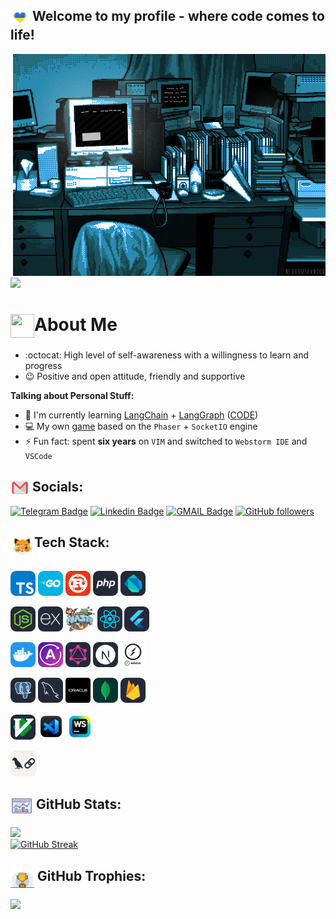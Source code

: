 ## <img align="top" src="https://github.com/Dsazz/Dsazz/blob/main/heart_2.gif?raw=true" width="30px" height="30px"> Welcome to my profile - where code comes to life!

<div style="overflow: hidden; float:right;">
  <img alt="GIF" src="https://github.com/Dsazz/Dsazz/blob/main/original.gif?raw=true"/>
</div>

![](https://quotes-github-readme.vercel.app/api?type=horizontal&theme=radical)

# <img align="top" src="https://media.giphy.com/media/IP7sarl7C5lSFCw9rG/giphy.gif" width="38px" height="38px">About Me

- :octocat: High level of self-awareness with a willingness to learn and progress
- 😉 Positive and open attitude, friendly and supportive

**Talking about Personal Stuff:**

- 🧠 I'm currently learning [LangChain](https://langchain.com/) + [LangGraph](https://langchain-ai.github.io/langgraph/) ([CODE](https://github.com/Dsazz/langgraph-playground))
- 💻 My own [game](https://github.com/Dsazz/hell-pong-game) based on the `Phaser` + `SocketIO` engine
- ⚡ Fun fact: spent **six years** on `VIM` and switched to `Webstorm IDE` and `VSCode`

## <img align="center" src="https://github.com/Dsazz/Dsazz/blob/main/email_2.gif?raw=true" width="30px" height="22px"> Socials:

[![Telegram Badge](https://img.shields.io/badge/-stanislav_stepanenko-blue?style=social&logo=Telegram&link=https://t.me/stanislav_stepanenko)](https://t.me/stanislav_stepanenko)
[![Linkedin Badge](https://img.shields.io/badge/-Stanislav%20Stepanenko-blue?style=social&logo=Linkedin&logoColor=blue&link=http://linkedin.com/in/stanislav-stepanenko)](http://linkedin.com/in/stanislav-stepanenko)
[![GMAIL Badge](https://img.shields.io/badge/dev.stanislav.stepanenko@gmail.com-D14836?style=social&logo=gmail&link=mailto:dev.stanislav.stepanenko@gmail.com)](mailto:dev.stanislav.stepanenko@gmail.com)
[![GitHub followers](https://img.shields.io/github/followers/Dsazz?label=Follow&style=social)](https://github.com/Dsazz/?tab=follow)

## <img align="top" src="https://github.com/Dsazz/Dsazz/blob/main/kitty.gif?raw=true" width="38px" height="40px">Tech Stack:

<code><img height="40" title="TypeScript" alt="TypeScript" src="https://github.com/Dsazz/Dsazz/blob/main/ts.png?raw=true"></code>
<code><img height="40" title="GoLang" alt="GoLang" src="https://github.com/Dsazz/Dsazz/blob/main/go.png?raw=true"></code>
<code><img height="40" title="Rust" alt="Rust" src="https://github.com/Dsazz/Dsazz/blob/main/rust.png?raw=true"></code>
<code><img height="40" title="PHP" alt="PHP" src="https://github.com/Dsazz/Dsazz/blob/main/php.png?raw=true"></code>
<code><img height="40" title="Dart" alt="Dart" src="https://github.com/Dsazz/Dsazz/blob/main/dart.png?raw=true"></code>

<code><img height="40" title="Node.js" alt="Node.js" src="https://github.com/Dsazz/Dsazz/blob/main/nodejs.png?raw=true"></code>
<code><img height="40" title="Express.js" alt="Express.js" src="https://github.com/Dsazz/Dsazz/blob/main/expressjs.png?raw=true"></code>
<code><img height="40" title="Phaser" alt="Phaser" src="https://github.com/Dsazz/Dsazz/blob/main/phaserjs.png?raw=true"></code>
<code><img height="40" title="React.js" alt="React.js" src="https://github.com/Dsazz/Dsazz/blob/main/react.png?raw=true"></code>
<code><img height="40" title="Flutter" alt="Flutter" src="https://github.com/Dsazz/Dsazz/blob/main/flutter.png?raw=true"></code>

<code><img height="40" title="Docker" alt="Docker" src="https://github.com/Dsazz/Dsazz/blob/main/docker.png?raw=true"></code>
<code><img height="40" title="Apollo" alt="Apollo" src="https://github.com/Dsazz/Dsazz/blob/main/apollo.png?raw=true"></code>
<code><img height="40" title="GraphQL" alt="GraphQL" src="https://github.com/Dsazz/Dsazz/blob/main/graphql.png?raw=true"></code>
<code><img height="40" title="Next.js" alt="Next.js" src="https://github.com/Dsazz/Dsazz/blob/main/nextjs.png?raw=true"></code>
<code><img height="40" title="SocketIO" alt="SocketIO" src="https://github.com/Dsazz/Dsazz/blob/main/socketio.png?raw=true"></code>

<code><img height="40" title="PostgreSQL" alt="PostgreSQL" src="https://github.com/Dsazz/Dsazz/blob/main/postgres.png?raw=true"></code>
<code><img height="40" title="MySQL" alt="MySQL" src="https://github.com/Dsazz/Dsazz/blob/main/mysql.png?raw=true"></code>
<code><img height="40" title="Oracle DB" alt="Oracle DB" src="https://github.com/Dsazz/Dsazz/blob/main/oracle2.png?raw=true"></code>
<code><img height="40" title="MongoDB" alt="MongoDB" src="https://github.com/Dsazz/Dsazz/blob/main/mongodb.png?raw=true"></code>
<code><img height="40" title="Firebase" alt="Firebase" src="https://github.com/Dsazz/Dsazz/blob/main/firebase.png?raw=true"></code>

<code><img height="40" title="VIM" alt="VIM" src="https://github.com/Dsazz/Dsazz/blob/main/vim.png?raw=true"></code>
<code><img height="42" title="VSCode" alt="VSCode" src="https://github.com/Dsazz/Dsazz/blob/main/vscode.png?raw=true"></code>
<code><img height="42" title="WebStorm" alt="WebStorm" src="https://github.com/Dsazz/Dsazz/blob/main/webstorm.png?raw=true"></code>

<code><img height="42" title="LangChain" alt="LangChain" src="https://github.com/Dsazz/Dsazz/blob/main/langchain-light.svg?raw=true"></code>

## <img align="top" src="https://github.com/Dsazz/Dsazz/blob/main/charts_.gif?raw=true" width="36px" height="32px"> GitHub Stats:

![](https://github-readme-stats-sigma-five.vercel.app/api?username=Dsazz&theme=radical&hide_border=true)<br/>
[![GitHub Streak](https://github-readme-streak-stats.herokuapp.com?user=Dsazz&theme=radical&hide_border=true)](https://git.io/streak-stats)<br/>

## <img align="top" src="https://github.com/Dsazz/Dsazz/blob/main/trophy.gif?raw=true" width="38px" height="32px"> GitHub Trophies:

![](https://github-profile-trophy.vercel.app/?username=Dsazz&theme=radical&no-frame=true&no-bg=false&rank=-C)
